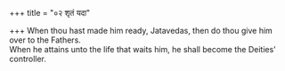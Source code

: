+++
title = "०२ शृतं यदा"

+++
When thou hast made him ready, Jatavedas, then do thou give him over to the Fathers.  
     When he attains unto the life that waits him, he shall become the Deities' controller.